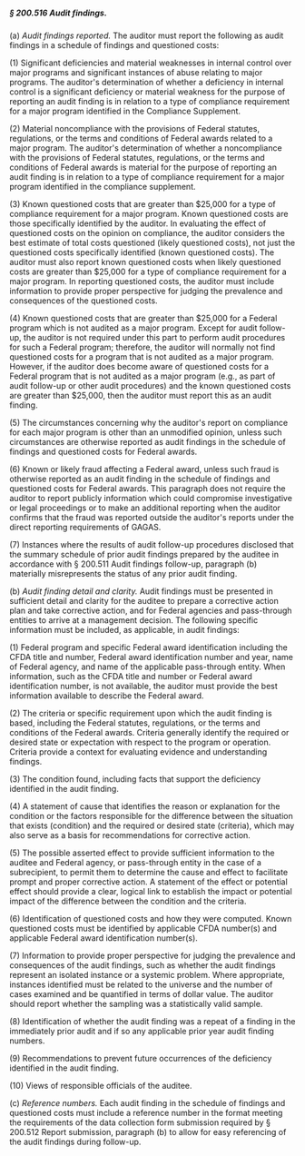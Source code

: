 ##### § 200.516 Audit findings. #####

(a) *Audit findings reported.* The auditor must report the following as audit findings in a schedule of findings and questioned costs:

(1) Significant deficiencies and material weaknesses in internal control over major programs and significant instances of abuse relating to major programs. The auditor's determination of whether a deficiency in internal control is a significant deficiency or material weakness for the purpose of reporting an audit finding is in relation to a type of compliance requirement for a major program identified in the Compliance Supplement.

(2) Material noncompliance with the provisions of Federal statutes, regulations, or the terms and conditions of Federal awards related to a major program. The auditor's determination of whether a noncompliance with the provisions of Federal statutes, regulations, or the terms and conditions of Federal awards is material for the purpose of reporting an audit finding is in relation to a type of compliance requirement for a major program identified in the compliance supplement.

(3) Known questioned costs that are greater than $25,000 for a type of compliance requirement for a major program. Known questioned costs are those specifically identified by the auditor. In evaluating the effect of questioned costs on the opinion on compliance, the auditor considers the best estimate of total costs questioned (likely questioned costs), not just the questioned costs specifically identified (known questioned costs). The auditor must also report known questioned costs when likely questioned costs are greater than $25,000 for a type of compliance requirement for a major program. In reporting questioned costs, the auditor must include information to provide proper perspective for judging the prevalence and consequences of the questioned costs.

(4) Known questioned costs that are greater than $25,000 for a Federal program which is not audited as a major program. Except for audit follow-up, the auditor is not required under this part to perform audit procedures for such a Federal program; therefore, the auditor will normally not find questioned costs for a program that is not audited as a major program. However, if the auditor does become aware of questioned costs for a Federal program that is not audited as a major program (e.g., as part of audit follow-up or other audit procedures) and the known questioned costs are greater than $25,000, then the auditor must report this as an audit finding.

(5) The circumstances concerning why the auditor's report on compliance for each major program is other than an unmodified opinion, unless such circumstances are otherwise reported as audit findings in the schedule of findings and questioned costs for Federal awards.

(6) Known or likely fraud affecting a Federal award, unless such fraud is otherwise reported as an audit finding in the schedule of findings and questioned costs for Federal awards. This paragraph does not require the auditor to report publicly information which could compromise investigative or legal proceedings or to make an additional reporting when the auditor confirms that the fraud was reported outside the auditor's reports under the direct reporting requirements of GAGAS.

(7) Instances where the results of audit follow-up procedures disclosed that the summary schedule of prior audit findings prepared by the auditee in accordance with § 200.511 Audit findings follow-up, paragraph (b) materially misrepresents the status of any prior audit finding.

(b) *Audit finding detail and clarity.* Audit findings must be presented in sufficient detail and clarity for the auditee to prepare a corrective action plan and take corrective action, and for Federal agencies and pass-through entities to arrive at a management decision. The following specific information must be included, as applicable, in audit findings:

(1) Federal program and specific Federal award identification including the CFDA title and number, Federal award identification number and year, name of Federal agency, and name of the applicable pass-through entity. When information, such as the CFDA title and number or Federal award identification number, is not available, the auditor must provide the best information available to describe the Federal award.

(2) The criteria or specific requirement upon which the audit finding is based, including the Federal statutes, regulations, or the terms and conditions of the Federal awards. Criteria generally identify the required or desired state or expectation with respect to the program or operation. Criteria provide a context for evaluating evidence and understanding findings.

(3) The condition found, including facts that support the deficiency identified in the audit finding.

(4) A statement of cause that identifies the reason or explanation for the condition or the factors responsible for the difference between the situation that exists (condition) and the required or desired state (criteria), which may also serve as a basis for recommendations for corrective action.

(5) The possible asserted effect to provide sufficient information to the auditee and Federal agency, or pass-through entity in the case of a subrecipient, to permit them to determine the cause and effect to facilitate prompt and proper corrective action. A statement of the effect or potential effect should provide a clear, logical link to establish the impact or potential impact of the difference between the condition and the criteria.

(6) Identification of questioned costs and how they were computed. Known questioned costs must be identified by applicable CFDA number(s) and applicable Federal award identification number(s).

(7) Information to provide proper perspective for judging the prevalence and consequences of the audit findings, such as whether the audit findings represent an isolated instance or a systemic problem. Where appropriate, instances identified must be related to the universe and the number of cases examined and be quantified in terms of dollar value. The auditor should report whether the sampling was a statistically valid sample.

(8) Identification of whether the audit finding was a repeat of a finding in the immediately prior audit and if so any applicable prior year audit finding numbers.

(9) Recommendations to prevent future occurrences of the deficiency identified in the audit finding.

(10) Views of responsible officials of the auditee.

(c) *Reference numbers.* Each audit finding in the schedule of findings and questioned costs must include a reference number in the format meeting the requirements of the data collection form submission required by § 200.512 Report submission, paragraph (b) to allow for easy referencing of the audit findings during follow-up.